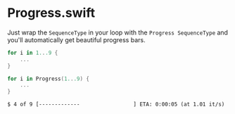 # Progress.swift

Just wrap the `SequenceType` in your loop with the `Progress SequenceType` and you'll automatically get beautiful progress bars.

```swift
for i in 1...9 {
	...
}
```


```swift
for i in Progress(1...9) {
    ...
}
```


```
$ 4 of 9 [-------------                 ] ETA: 0:00:05 (at 1.01 it/s)
```